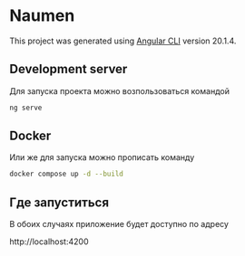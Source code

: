# Naumen

This project was generated using [Angular CLI](https://github.com/angular/angular-cli) version 20.1.4.

## Development server

Для запуска проекта можно возпользоваться командой

```bash
ng serve
```
## Docker 

Или же для запуска можно прописать команду

```bash
docker compose up -d --build
```
## Где запуститься

В обоих случаях приложение будет доступно по адресу

http://localhost:4200
